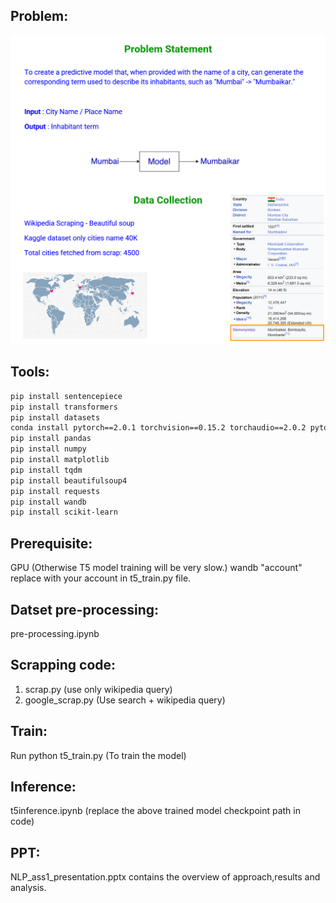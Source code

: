 ## Problem:
![Alt text](problem_statement.png)
![Alt text](data_collection.png)

## Tools:

```bash
pip install sentencepiece
pip install transformers
pip install datasets
conda install pytorch==2.0.1 torchvision==0.15.2 torchaudio==2.0.2 pytorch-cuda=11.8 -c pytorch -c nvidia
pip install pandas
pip install numpy
pip install matplotlib
pip install tqdm
pip install beautifulsoup4
pip install requests
pip install wandb
pip install scikit-learn
```

## Prerequisite:
GPU (Otherwise T5 model training will be very slow.)
wandb "account" replace with your account in t5_train.py file.

## Datset pre-processing: 
pre-processing.ipynb

## Scrapping code:
1) scrap.py  (use only wikipedia query)
2) google_scrap.py (Use search + wikipedia query)

## Train:
Run python t5_train.py (To train the model)

## Inference:
t5inference.ipynb (replace the above trained model checkpoint path in code)

## PPT:
NLP_ass1_presentation.pptx contains the overview of approach,results and analysis. 
